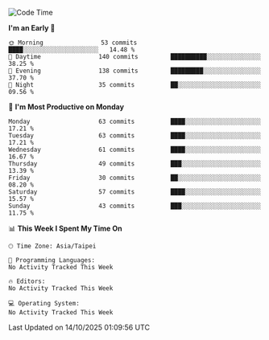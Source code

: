 <!--START_SECTION:waka-->
![Code Time](http://img.shields.io/badge/Code%20Time-2%2C312%20hrs%2018%20mins-blue)

**I'm an Early 🐤** 

```text
🌞 Morning                53 commits          ████░░░░░░░░░░░░░░░░░░░░░   14.48 % 
🌆 Daytime                140 commits         ██████████░░░░░░░░░░░░░░░   38.25 % 
🌃 Evening                138 commits         █████████░░░░░░░░░░░░░░░░   37.70 % 
🌙 Night                  35 commits          ██░░░░░░░░░░░░░░░░░░░░░░░   09.56 % 
```
📅 **I'm Most Productive on Monday** 

```text
Monday                   63 commits          ████░░░░░░░░░░░░░░░░░░░░░   17.21 % 
Tuesday                  63 commits          ████░░░░░░░░░░░░░░░░░░░░░   17.21 % 
Wednesday                61 commits          ████░░░░░░░░░░░░░░░░░░░░░   16.67 % 
Thursday                 49 commits          ███░░░░░░░░░░░░░░░░░░░░░░   13.39 % 
Friday                   30 commits          ██░░░░░░░░░░░░░░░░░░░░░░░   08.20 % 
Saturday                 57 commits          ████░░░░░░░░░░░░░░░░░░░░░   15.57 % 
Sunday                   43 commits          ███░░░░░░░░░░░░░░░░░░░░░░   11.75 % 
```


📊 **This Week I Spent My Time On** 

```text
🕑︎ Time Zone: Asia/Taipei

💬 Programming Languages: 
No Activity Tracked This Week

🔥 Editors: 
No Activity Tracked This Week

💻 Operating System: 
No Activity Tracked This Week
```


 Last Updated on 14/10/2025 01:09:56 UTC
<!--END_SECTION:waka-->
